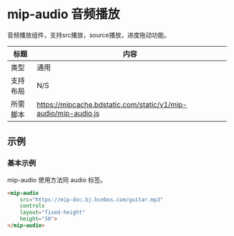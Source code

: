 # mip-audio 音频播放

音频播放组件，支持src播放，source播放，进度拖动功能。

标题|内容
----|----
类型|通用
支持布局| N/S
所需脚本|https://mipcache.bdstatic.com/static/v1/mip-audio/mip-audio.js

## 示例

### 基本示例
mip-audio 使用方法同 audio 标签。

``` html
<mip-audio 
    src="https://mip-doc.bj.bcebos.com/guitar.mp3"
    controls
    layout="fixed-height"
    height="50">
</mip-audio>
```

<!--
升级校验中, 预计2018年开放使用。  
### 使用source定义多音频源

``` html
<mip-audio
    controls
    height="50">
    <source src="https://mip-doc.bj.bcebos.com/horse.mp3">
    <source src="https://mip-doc.bj.bcebos.com/horse.ogg">
    您的浏览器不支持音频播放。
</mip-audio>
```
-- >


### 自定义控件皮肤
使用 customControls 属性指向自定义交互控件。可以更改DOM位置，通过增加class及css为控件添加皮肤。  
当使用 customControls 属性时，mip-audio 不会默认增加class="mip-audio-default-style"，所有样式需要自己添加。  

下列class涉及到事件绑定，请务必保留：

- mip-audio-play-pause 开始/暂停按钮
- mip-audio-stopped-icon 图标，暂停时显示的三角图标
- mip-audio-playing-icon 图标，播放时显示的双竖杠图标
- mip-audio-time-current 当前播放时间
- mip-audio-seekbar 进度条
- mip-audio-seekbar-fill 进度条中已播放，具有特殊颜色
- mip-audio-seekbar-btn 进度条拖动按钮
- mip-audio-time-total 音频总时长

[notice] mip-audio-play-pause 等 class请务必保留，开发时请关注控制台（console），避免组件报错。

``` html
<mip-audio 
    src="https://mip-doc.bj.bcebos.com/guitar.mp3"
    controls
    customControls = ".mip-audio-controller"
    class="all-pink"
    height="50">
    <div class="mip-audio-controller bg-color-pink">
    	<i class="mip-audio-play-pause mip-audio-stopped-icon"></i>
    	<div class="mip-audio-time-current color-gray">00:00</div>
    	<div class="mip-audio-seekbar">
        	<div class="mip-audio-seekbar-fill bg-color-pink2"></div>
            <div class="mip-audio-seekbar-btn bg-color-pink3"></div>
        </div>
        <div class="mip-audio-time-total color-gray">--:--</div>
    </div>
</mip-audio>
```

### 不显示播放控件
添加`controls="no"`可以禁止播放控件显示，但需要注意，如果不添加autoplay，音频就不会播放。

[notice] 不建议使用。大部分浏览器出于用户体验考虑，不支持音频自动播放。[developer.apple.com 解释](https://developer.apple.com/library/content/documentation/AudioVideo/Conceptual/Using_HTML5_Audio_Video/Device-SpecificConsiderations/Device-SpecificConsiderations.html)

```
<mip-audio 
    src="https://mip-doc.bj.bcebos.com/guitar.mp3"
    autoplay
    height="0">
</mip-audio>
```

## 属性

### customControls
说明：音频交互控件  
是否必填：否  
示例：".mip-audio-controller"  
格式：使用document.querySelector()可选择到的值  

### controls
说明：音频交互控件，但移动端部分浏览器不会自动播放。建议保留controls参数  
是否必填：否  
默认值：无

### src loop autoplay 等  
说明：audio 属性在mip-audio标签上可以直接使用  
使用限制：属性名和使用方法以[MDN文档-audio标签](https://developer.mozilla.org/zh-CN/docs/Web/HTML/Element/audio)为准
